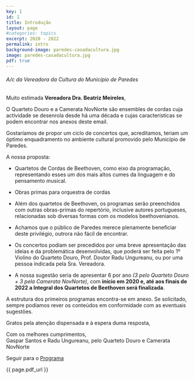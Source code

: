 ```yaml
---
key: 1
id: 1
title: Introdução
layout: page
#categories: topics
excerpt: 2020 - 2022
permalink: intro
background-image: paredes-casadacultura.jpg
image: paredes-casadacultura.jpg
pdf: true
---
```


###### A/c da Vereadora da Cultura do Município de Paredes
 

Muito estimada **Vereadora Dra. Beatriz Meireles**,  

O Quarteto Douro e a Camerata NovNorte são ensembles de cordas cuja actividade se desenrola desde há uma década e cujas características se podem encontrar nos anexos deste email.  
  
Gostaríamos de propor um ciclo de concertos que, acreditamos, teriam um óptimo enquadramento no ambiente cultural promovido pelo Município de Paredes.  
  
A nossa proposta:  
- Quartetos de Cordas de Beethoven, como eixo da programação, representando esses um dos mais altos cumes da linguagem e do pensamento musical.  

- Obras primas para orquestra de cordas


- Além dos quartetos de Beethoven, os programas serão preenchidos com outras obras-primas do repertório, inclusive autores portugueses, relacionadas sob diversas formas com os modelos beethovenianos.  

- Achamos que o público de Paredes merece plenamente beneficiar deste privilégio, outrora não fácil de encontrar.  

- Os concertos podiam ser precedidos por uma breve apresentação das ideias e da problemática desenvolvidas, que poderá ser feita pelo 1º Violino do Quarteto Douro, Prof. Doutor Radu Ungureanu, ou por uma pessoa indicada pela Sra. Vereadora.  
  
- A nossa sugestão seria de apresentar 6 por ano *(3 pelo Quarteto Douro + 3 pela Camerata NovNorte)*, com **início em 2020 e, até aos finais de 2022 a Integral dos Quartetos de Beethoven será finalizada**.  
  
A estrutura dos primeiros programas encontra-se em anexo. Se solicitado, sempre podíamos rever os conteúdos em conformidade com as eventuais sugestões.  
  
Gratos pela atenção dispensada e à espera duma resposta,  
  
Com os melhores cumprimentos,  
Gaspar Santos e Radu Ungureanu, pelo Quarteto Douro e Camerata NovNorte  
  
Seguir para o [Programa](/programa)

{{ page.pdf_url }}
